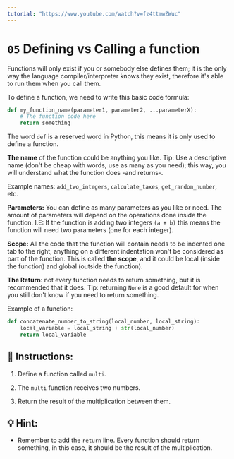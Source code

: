 ```yaml
---
tutorial: "https://www.youtube.com/watch?v=fz4ttmwZWuc"
---
```


# `05` Defining vs Calling a function

Functions will only exist if you or somebody else defines them; it is the only way the language compiler/interpreter knows they exist, therefore it's able to run them when you call them.

To define a function, we need to write this basic code formula:

```python
def my_function_name(parameter1, parameter2, ...parameterX):
    # The function code here
    return something
```

The word `def` is a reserved word in Python, this means it is only used to define a function.

**The name** of the function could be anything you like. Tip: Use a descriptive name (don't be cheap with words, use as many as you need); this way, you will understand what the function does -and returns-.

Example names: `add_two_integers`, `calculate_taxes`, `get_random_number`, etc.

**Parameters:** You can define as many parameters as you like or need. The amount of parameters will depend on the operations done inside the function. I.E: If the function is adding two integers `(a + b)` this means the function will need two parameters (one for each integer).

**Scope:** All the code that the function will contain needs to be indented one tab to the right, anything on a different indentation won't be considered as part of the function. This is called **the scope**, and it could be local (inside the function) and global (outside the function).

**The Return**: not every function needs to return something, but it is recommended that it does. Tip: returning `None` is a good default for when you still don't know if you need to return something.

Example of a function:

```python
def concatenate_number_to_string(local_number, local_string):
    local_variable = local_string + str(local_number)
    return local_variable
```


## 📝 Instructions:

1. Define a function called `multi`.

2. The `multi` function receives two numbers.

3. Return the result of the multiplication between them.

## 💡 Hint:

+ Remember to add the `return` line. Every function should return something, in this case, it should be the result of the multiplication.
